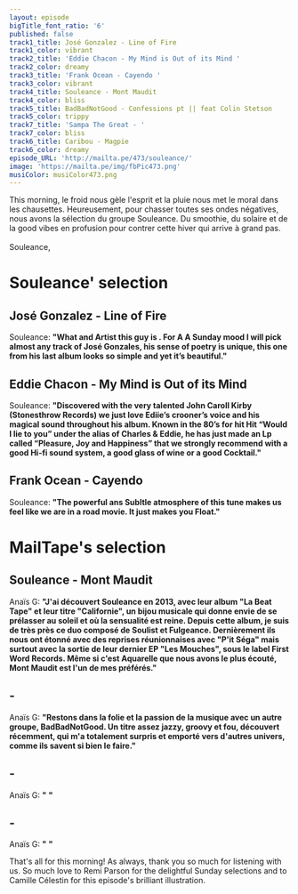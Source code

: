 ```yaml
---
layout: episode
bigTitle_font_ratio: '6'
published: false
track1_title: José Gonzalez - Line of Fire
track1_color: vibrant
track2_title: 'Eddie Chacon - My Mind is Out of its Mind '
track2_color: dreamy
track3_title: 'Frank Ocean - Cayendo '
track3_color: vibrant
track4_title: Souleance - Mont Maudit
track4_color: bliss
track5_title: BadBadNotGood - Confessions pt || feat Colin Stetson
track5_color: trippy
track7_title: 'Sampa The Great - '
track7_color: bliss
track6_title: Caribou - Magpie
track6_color: dreamy
episode_URL: 'http://mailta.pe/473/souleance/'
image: 'https://mailta.pe/img/fbPic473.png'
musiColor: musiColor473.png
---
```

<p id="introduction"> This morning, le froid nous gèle l'esprit et la pluie nous met le moral dans les chausettes. Heureusement, pour chasser toutes ses ondes négatives, nous avons la sélection du groupe Souleance. Du smoothie, du solaire et de la good vibes en profusion pour contrer cette hiver qui arrive à grand pas. 
<br><br>
Souleance, 

</p>


# Souleance' selection

## José Gonzalez - Line of Fire
Souleance: **"**What and Artist this guy is . For A A Sunday mood I will pick almost any track of José Gonzales, his sense of poetry is unique, this one from his last album looks so simple and yet it’s beautiful.**"**

## Eddie Chacon - My Mind is Out of its Mind
Souleance: **"**Discovered with the very talented John Caroll Kirby (Stonesthrow Records)
we just love Ediie’s crooner’s voice and his magical sound throughout his album.
Known in the 80’s for hit Hit “Would I lie to you” under the alias of Charles & Eddie, he has just made an Lp called “Pleasure, Joy and Happiness” that we strongly recommend with a good Hi-fi sound system, a good glass of wine or a good Cocktail.**"**

## Frank Ocean - Cayendo
Souleance: **"**The powerful ans Subltle atmosphere of this tune makes us feel like we are in a road movie. It just makes you Float.**"**


# MailTape's selection

## Souleance - Mont Maudit
Anaïs G: **"**J'ai découvert Souleance en 2013, avec leur album "La Beat Tape" et leur titre "Californie", un bijou musicale qui donne envie de se prélasser au soleil et où la sensualité est reine. Depuis cette album, je suis de très près ce duo composé de Soulist et Fulgeance. Dernièrement ils nous ont étonné avec des reprises réunionnaises avec "P'it Séga" mais surtout avec la sortie de leur dernier EP "Les Mouches", sous le label First Word Records. Même si c'est Aquarelle que nous avons le plus écouté, Mont Maudit est l'un de mes préférés.**"**

## - 
Anaïs G: **"**Restons dans la folie et la passion de la musique avec un autre groupe, BadBadNotGood. Un titre assez jazzy, groovy et fou, découvert récemment, qui m'a totalement surpris et emporté vers d'autres univers, comme ils savent si bien le faire.**"**

##  - 
Anaïs G: **"** **"**

##  - 
Anaïs G: **"** **"**

<p id="outroduction">That's all for this morning! As always, thank you so much for listening with us. So much love to Remi Parson for the delightful Sunday selections and to Camille Célestin for this episode's brilliant illustration.</p>
